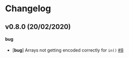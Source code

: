 # Changelog

## v0.8.0 (20/02/2020)

#### bug

- [**bug**] Arrays not getting encoded correctly for `in()` [#8](https://github.com/supabase/postgrest-js/issues/8)
